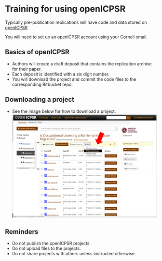 # Training for using openICPSR
Typically pre-publication replications will have code and data stored on [openICPSR](https://www.openicpsr.org/openicpsr/aea)

You will need to set up an openICPSR account using your Cornell email.

## Basics of openICPSR
- Authors will create a draft deposit that contains the replication archive for their paper.
- Each deposit is identified with a six digit number.
- You will download the project and commit the code files to the corresponding Bitbucket repo.

## Downloading a project
- See the image below for how to download a project.
![](openICPSRexample.png)

## Reminders
- Do not publish the openICPSR projects.
- Do not upload files to the projects.
- Do not share projects with others unless instructed otherwise.

